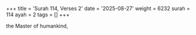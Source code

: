 +++
title = 'Surah 114, Verses 2'
date = '2025-08-27'
weight = 6232
surah = 114
ayah = 2
tags = []
+++

the Master of humankind,